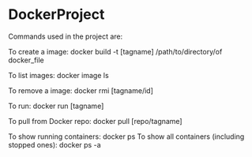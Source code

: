 # DockerProject
Commands used in the project are:

To create a image:
docker build -t [tagname] /path/to/directory/of docker_file

To list images:
docker image ls

To remove a image: 
docker rmi [tagname/id]

To run:
docker run [tagname]

To pull from Docker repo:
docker pull [repo/tagname]

To show running containers:
docker ps
To show all containers (including stopped ones):
docker ps -a 
